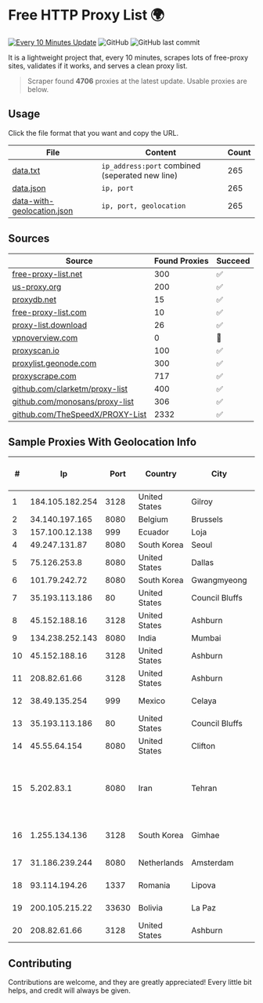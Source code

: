
# Free HTTP Proxy List 🌍

[![Every 10 Minutes Update](https://github.com/mertguvencli/http-proxy-list/actions/workflows/main.yml/badge.svg?branch=main)](https://github.com/mertguvencli/http-proxy-list/actions/workflows/main.yml)
![GitHub](https://img.shields.io/github/license/mertguvencli/http-proxy-list)
![GitHub last commit](https://img.shields.io/github/last-commit/mertguvencli/http-proxy-list)

It is a lightweight project that, every 10 minutes, scrapes lots of free-proxy sites, validates if it works, and serves a clean proxy list.


> Scraper found **4706** proxies at the latest update. Usable proxies are below.

## Usage

Click the file format that you want and copy the URL.


|File|Content|Count|
|----|-------|-----|
|[data.txt](https://raw.githubusercontent.com/mertguvencli/http-proxy-list/main/proxy-list/data.txt)|`ip_address:port` combined (seperated new line)|265|
|[data.json](https://raw.githubusercontent.com/mertguvencli/http-proxy-list/main/proxy-list/data.json)|`ip, port`|265|
|[data-with-geolocation.json](https://raw.githubusercontent.com/mertguvencli/http-proxy-list/main/proxy-list/data-with-geolocation.json)|`ip, port, geolocation`|265|

## Sources

|Source|Found Proxies|Succeed|
|------|-------------|-------|
|[free-proxy-list.net](https://free-proxy-list.net)|300|✅|
|[us-proxy.org](https://www.us-proxy.org)|200|✅|
|[proxydb.net](http://proxydb.net)|15|✅|
|[free-proxy-list.com](https://free-proxy-list.com/?page=&port=&type%5B%5D=http&type%5B%5D=https&up_time=0&search=Search)|10|✅|
|[proxy-list.download](https://www.proxy-list.download/HTTP)|26|✅|
|[vpnoverview.com](https://vpnoverview.com/privacy/anonymous-browsing/free-proxy-servers)|0|🚫|
|[proxyscan.io](https://www.proxyscan.io)|100|✅|
|[proxylist.geonode.com](https://proxylist.geonode.com/api/proxy-list?limit=300&page=1&sort_by=lastChecked&sort_type=desc&protocols=http,https)|300|✅|
|[proxyscrape.com](https://api.proxyscrape.com/v2/?request=displayproxies&protocol=http&timeout=10000&country=all&ssl=all&anonymity=all)|717|✅|
|[github.com/clarketm/proxy-list](https://raw.githubusercontent.com/clarketm/proxy-list/master/proxy-list-raw.txt)|400|✅|
|[github.com/monosans/proxy-list](https://raw.githubusercontent.com/monosans/proxy-list/main/proxies/http.txt)|306|✅|
|[github.com/TheSpeedX/PROXY-List](https://raw.githubusercontent.com/TheSpeedX/PROXY-List/master/http.txt)|2332|✅|


## Sample Proxies With Geolocation Info

|#|Ip|Port|Country|City|Internet Service Provider|
|-|--|----|-------|----|-------------------------|
|1|184.105.182.254|3128|United States|Gilroy|Hurricane Electric LLC|
|2|34.140.197.165|8080|Belgium|Brussels|Google LLC|
|3|157.100.12.138|999|Ecuador|Loja|Telconet S.A|
|4|49.247.131.87|8080|South Korea|Seoul|SMILESERV|
|5|75.126.253.8|8080|United States|Dallas|SoftLayer|
|6|101.79.242.72|8080|South Korea|Gwangmyeong|abcle|
|7|35.193.113.186|80|United States|Council Bluffs|Google LLC|
|8|45.152.188.16|3128|United States|Ashburn|Sprint|
|9|134.238.252.143|8080|India|Mumbai|Google LLC|
|10|45.152.188.16|3128|United States|Ashburn|Sprint|
|11|208.82.61.66|3128|United States|Ashburn|Bernardi Sounds|
|12|38.49.135.254|999|Mexico|Celaya|Ientc S De RL De CV|
|13|35.193.113.186|80|United States|Council Bluffs|Google LLC|
|14|45.55.64.154|8080|United States|Clifton|DigitalOcean, LLC|
|15|5.202.83.1|8080|Iran|Tehran|Pishgaman Toseeh Ertebatat Company (Private Joint Stock)|
|16|1.255.134.136|3128|South Korea|Gimhae|SK Broadband Co Ltd|
|17|31.186.239.244|8080|Netherlands|Amsterdam|NetSkope Inc|
|18|93.114.194.26|1337|Romania|Lipova|Interkvm Host SRL|
|19|200.105.215.22|33630|Bolivia|La Paz|AXS Bolivia S. A.|
|20|208.82.61.66|3128|United States|Ashburn|Bernardi Sounds|



## Contributing

Contributions are welcome, and they are greatly appreciated! Every
little bit helps, and credit will always be given.

